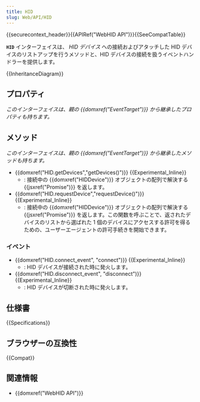 ```yaml
---
title: HID
slug: Web/API/HID
---
```


{{securecontext_header}}{{APIRef("WebHID API")}}{{SeeCompatTable}}

**`HID`** インターフェイスは、 _HID デバイス_ への接続およびアタッチした HID デバイスのリストアップを行うメソッドと、HID デバイスの接続を扱うイベントハンドラーを提供します。

{{InheritanceDiagram}}

## プロパティ

_このインターフェイスは、親の {{domxref("EventTarget")}} から継承したプロパティも持ちます。_

## メソッド

_このインターフェイスは、親の {{domxref("EventTarget")}} から継承したメソッドも持ちます。_

- {{domxref("HID.getDevices","getDevices()")}} {{Experimental_Inline}}
  - : 接続中の {{domxref("HIDDevice")}} オブジェクトの配列で解決する {{jsxref("Promise")}} を返します。
- {{domxref("HID.requestDevice","requestDevice()")}} {{Experimental_Inline}}
  - : 接続中の {{domxref("HIDDevice")}} オブジェクトの配列で解決する {{jsxref("Promise")}} を返します。この関数を呼ぶことで、返されたデバイスのリストから選ばれた 1 個のデバイスにアクセスする許可を得るための、ユーザーエージェントの許可手続きを開始できます。

### イベント

- {{domxref("HID.connect_event", "connect")}} {{Experimental_Inline}}
  - : HID デバイスが接続された時に発火します。
- {{domxref("HID.disconnect_event", "disconnect")}} {{Experimental_Inline}}
  - : HID デバイスが切断された時に発火します。

## 仕様書

{{Specifications}}

## ブラウザーの互換性

{{Compat}}

## 関連情報

- {{domxref("WebHID API")}}
